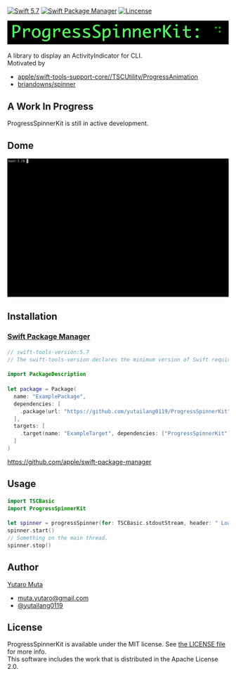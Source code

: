 <p align="left">
  <a href="https://developer.apple.com/swift"><img alt="Swift 5.7" src="https://img.shields.io/badge/Swift-5.7-orange.svg?style=flat"/></a>
  <a href="https://swift.org/package-manager/"><img alt="Swift Package Manager" src="https://img.shields.io/badge/Swift_Package_Manager-compatible-green.svg?style=flat"/></a>
  <a href="https://github.com/yutailang0119/ProgressSpinnerKit/blob/main/LICENSE"><img alt="Lincense" src="https://img.shields.io/badge/license-MIT-black.svg?style=flat"/></a>
</p>

<p align="center"> 
<img src="./Documentation/ProgressSpinnerKit.gif">
</p>

A library to display an ActivityIndicator for CLI.  
Motivated by  

* [apple/swift-tools-support-core//TSCUtility/ProgressAnimation](https://github.com/apple/swift-tools-support-core/blob/main/Sources/TSCUtility/ProgressAnimation.swift)
* [briandowns/spinner](https://github.com/briandowns/spinner)

## A Work In Progress

ProgressSpinnerKit is still in active development.  

## Dome

![](./Documentation/Demo.gif)

## Installation

### [Swift Package Manager](https://swift.org/package-manager/)

```swift
// swift-tools-version:5.7
// The swift-tools-version declares the minimum version of Swift required to build this package.

import PackageDescription

let package = Package(
  name: "ExamplePackage",
  dependencies: [
    .package(url: "https://github.com/yutailang0119/ProgressSpinnerKit", from: "0.5.0"),
  ],
  targets: [
    .target(name: "ExampleTarget", dependencies: ["ProgressSpinnerKit"]),
  ]
)
```

https://github.com/apple/swift-package-manager  

## Usage

```swift
import TSCBasic
import ProgressSpinnerKit

let spinner = progressSpinner(for: TSCBasic.stdoutStream, header: " Loading:")
spinner.start()
// Something on the main thread.
spinner.stop()
```

## Author

[Yutaro Muta](https://github.com/yutailang0119)
- muta.yutaro@gmail.com
- [@yutailang0119](https://twitter.com/yutailang0119)

## License

ProgressSpinnerKit is available under the MIT license. See [the LICENSE file](./LICENSE) for more info.  
This software includes the work that is distributed in the Apache License 2.0.  
